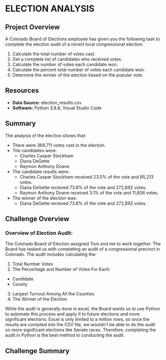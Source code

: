 # ELECTION ANALYSIS
## Project Overview

A Colorado Board of Elections employee has given you the following task to complete the election audit of a recent local congressional election.

1)  Calculate the total number of votes cast.
2)  Get a complete list of candidates who received votes.
3)  Calculate the number of votes each candidate won.
4)  Calculate the percent total number of votes each candidate won.
5)  Determine the winner of the election based on the popular vote.

## Resources

- **Data Source:** election_results.csv
- **Software:** Python 3.8.8, Visual Studio Code

## Summary 

The analysis of the election shows that:

- There were 369,711 votes cast in the election.
- The candidates were:
  - Charles Casper Stockham
  - Diana DeGette
  - Raymon Anthony Doane
- The candidate results were:
  - Charles Casper Stockham received 23.0% of the vote and 85,213 votes.
  - Diana DeGette received 73.8% of the vote and 272,892 votes.
  - Raymon Anthony Doane received 3.1% of the vote and 11,606 votes.
- The winner of the election was:
  - Diana DeGette received 73.8% of the vote and 272,892 votes.

## Challenge Overview

### Overview of Election Audit:

The Colorado Board of Election assigned Tom and me to work together. The Board has tasked us with completing an audit of a congressional precinct in Colorado.  The audit includes calculating the:
1) Total Number Votes
2) The Percentage and Number of Votes For Each:
  - Candidate
  - County
3) Largest Turnout Among All the Counties
4) The Winner of the Election

While the audit is generally done in excel, the Board wants us to use Python to automate this process and apply it to future elections and more significant elections. Excel is only limited to a million rows, so once the results are compiled into the CSV file, we wouldn't be able to do the audit on more significant elections like Senate races. Therefore, completing the audit in Python is the best method to conducting the audit.


## Challenge Summary
